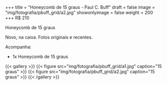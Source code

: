 +++
title = "Honeycomb de 15 graus - Paul C. Buff"
draft = false
image = "img/fotografia/pbuff_grid/a2.jpg"
showonlyimage = false
weight = 200
+++
<span class="price">R$ 210</span>

Honeycomb de 15 graus
<!--more-->

Novo, na caixa. Fotos originais e recentes.

Acompanha:

- 1x Honeycomb de 15 graus

{{< gallery >}}
{{< figure src="img/fotografia/pbuff_grid/a1.jpg" caption="15 graus" >}}
{{< figure src="img/fotografia/pbuff_grid/a2.jpg" caption="15 graus" >}}
{{< /gallery >}}